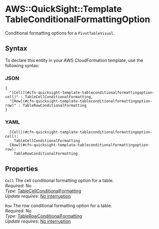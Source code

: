 # AWS::QuickSight::Template TableConditionalFormattingOption<a name="aws-properties-quicksight-template-tableconditionalformattingoption"></a>

Conditional formatting options for a `PivotTableVisual`\.

## Syntax<a name="aws-properties-quicksight-template-tableconditionalformattingoption-syntax"></a>

To declare this entity in your AWS CloudFormation template, use the following syntax:

### JSON<a name="aws-properties-quicksight-template-tableconditionalformattingoption-syntax.json"></a>

```
{
  "[Cell](#cfn-quicksight-template-tableconditionalformattingoption-cell)" : TableCellConditionalFormatting,
  "[Row](#cfn-quicksight-template-tableconditionalformattingoption-row)" : TableRowConditionalFormatting
}
```

### YAML<a name="aws-properties-quicksight-template-tableconditionalformattingoption-syntax.yaml"></a>

```
  [Cell](#cfn-quicksight-template-tableconditionalformattingoption-cell):
    TableCellConditionalFormatting
  [Row](#cfn-quicksight-template-tableconditionalformattingoption-row):
    TableRowConditionalFormatting
```

## Properties<a name="aws-properties-quicksight-template-tableconditionalformattingoption-properties"></a>

`Cell` <a name="cfn-quicksight-template-tableconditionalformattingoption-cell"></a>
The cell conditional formatting option for a table\.  
_Required_: No  
_Type_: [TableCellConditionalFormatting](aws-properties-quicksight-template-tablecellconditionalformatting.md)  
_Update requires_: [No interruption](https://docs.aws.amazon.com/AWSCloudFormation/latest/UserGuide/using-cfn-updating-stacks-update-behaviors.html#update-no-interrupt)

`Row` <a name="cfn-quicksight-template-tableconditionalformattingoption-row"></a>
The row conditional formatting option for a table\.  
_Required_: No  
_Type_: [TableRowConditionalFormatting](aws-properties-quicksight-template-tablerowconditionalformatting.md)  
_Update requires_: [No interruption](https://docs.aws.amazon.com/AWSCloudFormation/latest/UserGuide/using-cfn-updating-stacks-update-behaviors.html#update-no-interrupt)
